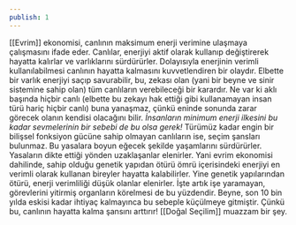 ```yaml
---
publish: 1
---
```


[[Evrim]] ekonomisi, canlının maksimum enerji verimine ulaşmaya çalışmasını ifade eder. Canlılar, enerjiyi aktif olarak kullanıp değiştirerek hayatta kalırlar ve varlıklarını sürdürürler. Dolayısıyla enerjinin verimli kullanılabilmesi canlının hayatta kalmasını kuvvetlendiren bir olaydır. Elbette bir varlık enerjiyi saçıp savurabilir, bu, zekası olan (yani bir beyne ve sinir sistemine sahip olan) tüm canlıların verebileceği bir karardır. Ne var ki aklı başında hiçbir canlı (elbette bu zekayı hak ettiği gibi kullanamayan insan türü hariç hiçbir canlı) buna yanaşmaz, çünkü eninde sonunda zarar görecek olanın kendisi olacağını bilir. 
*İnsanların minimum enerji ilkesini bu kadar sevmelerinin bir sebebi de bu olsa gerek!*
Türümüz kadar engin bir bilişsel fonksiyon gücüne sahip olmayan canlıların ise, seçim şansları bulunmaz. Bu yasalara boyun eğecek şekilde yaşamlarını sürdürürler. Yasaların dikte ettiği yönden uzaklaşanlar elenirler. Yani evrim ekonomisi dahilinde, sahip olduğu genetik yapıdan ötürü ömrü içerisindeki enerjiyi en verimli olarak kullanan bireyler hayatta kalabilirler. Yine genetik yapılarından ötürü, enerji verimliliği düşük olanlar elenirler. İşte artık işe yaramayan, görevlerini yitirmiş organların körelmesi de bu yüzdendir.
Beyne, son 10 bin yılda eskisi kadar ihtiyaç kalmayınca bu sebeple küçülmeye gitmiştir. Çünkü bu, canlının hayatta kalma şansını arttırır! [[Doğal Seçilim]] muazzam bir şey.

